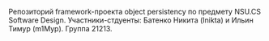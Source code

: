 Репозиторий framework-проекта object persistency по предмету NSU.CS Software Design.
Участники-стдуенты: Батенко Никита (Inikta) и Ильин Тимур (m1Myp).
Группа 21213.
